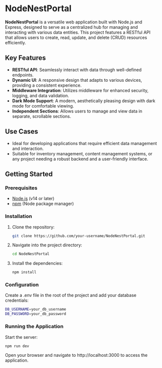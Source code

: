 # NodeNestPortal

**NodeNestPortal** is a versatile web application built with Node.js and Express, designed to serve as a centralized hub for managing and interacting with various data entities. This project features a RESTful API that allows users to create, read, update, and delete (CRUD) resources efficiently.

## Key Features

- **RESTful API**: Seamlessly interact with data through well-defined endpoints.
- **Dynamic UI**: A responsive design that adapts to various devices, providing a consistent experience.
- **Middleware Integration**: Utilizes middleware for enhanced security, logging, and data validation.
- **Dark Mode Support**: A modern, aesthetically pleasing design with dark mode for comfortable viewing.
- **Independent Sections**: Allows users to manage and view data in separate, scrollable sections.

## Use Cases

- Ideal for developing applications that require efficient data management and interaction.
- Suitable for inventory management, content management systems, or any project needing a robust backend and a user-friendly interface.

## Getting Started

### Prerequisites

- [Node.js](https://nodejs.org/en/download/) (v14 or later)
- [npm](https://www.npmjs.com/get-npm) (Node package manager)

### Installation

1. Clone the repository:
   ```bash
   git clone https://github.com/your-username/NodeNestPortal.git
   ```
2. Navigate into the project directory:
    ```bash
    cd NodeNestPortal
    ```
3. Install the dependencies:
    ```bash
    npm install
    ```


### Configuration
Create a .env file in the root of the project and add your database credentials:
```bash
DB_USERNAME=your_db_username
DB_PASSWORD=your_db_password
```


### Running the Application
Start the server:
```bash
npm run dev
```

Open your browser and navigate to http://localhost:3000 to access the application.


